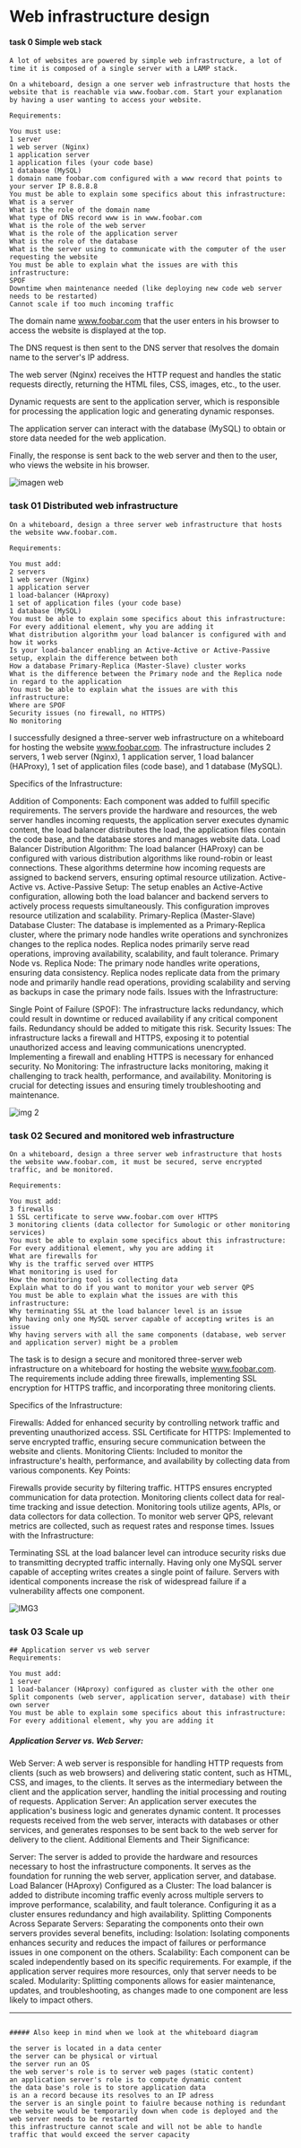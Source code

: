 # Web infrastructure design



#### task 0   Simple web stack

```
A lot of websites are powered by simple web infrastructure, a lot of time it is composed of a single server with a LAMP stack.

On a whiteboard, design a one server web infrastructure that hosts the website that is reachable via www.foobar.com. Start your explanation by having a user wanting to access your website.

Requirements:

You must use:
1 server
1 web server (Nginx)
1 application server
1 application files (your code base)
1 database (MySQL)
1 domain name foobar.com configured with a www record that points to your server IP 8.8.8.8
You must be able to explain some specifics about this infrastructure:
What is a server
What is the role of the domain name
What type of DNS record www is in www.foobar.com
What is the role of the web server
What is the role of the application server
What is the role of the database
What is the server using to communicate with the computer of the user requesting the website
You must be able to explain what the issues are with this infrastructure:
SPOF
Downtime when maintenance needed (like deploying new code web server needs to be restarted)
Cannot scale if too much incoming traffic
```

The domain name www.foobar.com that the user enters in his browser to access the website is displayed at the top.

The DNS request is then sent to the DNS server that resolves the domain name to the server's IP address.

The web server (Nginx) receives the HTTP request and handles the static requests directly, returning the HTML files, CSS, images, etc., to the user.

Dynamic requests are sent to the application server, which is responsible for processing the application logic and generating dynamic responses.

The application server can interact with the database (MySQL) to obtain or store data needed for the web application.

Finally, the response is sent back to the web server and then to the user, who views the website in his browser.

![imagen web](https://github.com/binbashz/holbertonschool-system_engineering-devops/assets/124454895/9360137f-b512-44eb-9915-161b91f6ddf0)




### task 01  Distributed web infrastructure

```
On a whiteboard, design a three server web infrastructure that hosts the website www.foobar.com.

Requirements:

You must add:
2 servers
1 web server (Nginx)
1 application server
1 load-balancer (HAproxy)
1 set of application files (your code base)
1 database (MySQL)
You must be able to explain some specifics about this infrastructure:
For every additional element, why you are adding it
What distribution algorithm your load balancer is configured with and how it works
Is your load-balancer enabling an Active-Active or Active-Passive setup, explain the difference between both
How a database Primary-Replica (Master-Slave) cluster works
What is the difference between the Primary node and the Replica node in regard to the application
You must be able to explain what the issues are with this infrastructure:
Where are SPOF
Security issues (no firewall, no HTTPS)
No monitoring
```

I successfully designed a three-server web infrastructure on a whiteboard for hosting the website www.foobar.com. The infrastructure includes 2 servers, 1 web server (Nginx), 1 application server, 1 load balancer (HAProxy), 1 set of application files (code base), and 1 database (MySQL).

Specifics of the Infrastructure:

Addition of Components: Each component was added to fulfill specific requirements. The servers provide the hardware and resources, the web server handles incoming requests, the application server executes dynamic content, the load balancer distributes the load, the application files contain the code base, and the database stores and manages website data.
Load Balancer Distribution Algorithm: The load balancer (HAProxy) can be configured with various distribution algorithms like round-robin or least connections. These algorithms determine how incoming requests are assigned to backend servers, ensuring optimal resource utilization.
Active-Active vs. Active-Passive Setup: The setup enables an Active-Active configuration, allowing both the load balancer and backend servers to actively process requests simultaneously. This configuration improves resource utilization and scalability.
Primary-Replica (Master-Slave) Database Cluster: The database is implemented as a Primary-Replica cluster, where the primary node handles write operations and synchronizes changes to the replica nodes. Replica nodes primarily serve read operations, improving availability, scalability, and fault tolerance.
Primary Node vs. Replica Node: The primary node handles write operations, ensuring data consistency. Replica nodes replicate data from the primary node and primarily handle read operations, providing scalability and serving as backups in case the primary node fails.
Issues with the Infrastructure:

Single Point of Failure (SPOF): The infrastructure lacks redundancy, which could result in downtime or reduced availability if any critical component fails. Redundancy should be added to mitigate this risk.
Security Issues: The infrastructure lacks a firewall and HTTPS, exposing it to potential unauthorized access and leaving communications unencrypted. Implementing a firewall and enabling HTTPS is necessary for enhanced security.
No Monitoring: The infrastructure lacks monitoring, making it challenging to track health, performance, and availability. Monitoring is crucial for detecting issues and ensuring timely troubleshooting and maintenance.

![img 2](https://github.com/binbashz/holbertonschool-system_engineering-devops/assets/124454895/d1b81be8-3b8e-4dc8-964b-4f91bf84b5bc)




### task 02   Secured and monitored web infrastructure

```
On a whiteboard, design a three server web infrastructure that hosts the website www.foobar.com, it must be secured, serve encrypted traffic, and be monitored.

Requirements:

You must add:
3 firewalls
1 SSL certificate to serve www.foobar.com over HTTPS
3 monitoring clients (data collector for Sumologic or other monitoring services)
You must be able to explain some specifics about this infrastructure:
For every additional element, why you are adding it
What are firewalls for
Why is the traffic served over HTTPS
What monitoring is used for
How the monitoring tool is collecting data
Explain what to do if you want to monitor your web server QPS
You must be able to explain what the issues are with this infrastructure:
Why terminating SSL at the load balancer level is an issue
Why having only one MySQL server capable of accepting writes is an issue
Why having servers with all the same components (database, web server and application server) might be a problem
```

The task is to design a secure and monitored three-server web infrastructure on a whiteboard for hosting the website www.foobar.com. The requirements include adding three firewalls, implementing SSL encryption for HTTPS traffic, and incorporating three monitoring clients.

Specifics of the Infrastructure:

Firewalls: Added for enhanced security by controlling network traffic and preventing unauthorized access.
SSL Certificate for HTTPS: Implemented to serve encrypted traffic, ensuring secure communication between the website and clients.
Monitoring Clients: Included to monitor the infrastructure's health, performance, and availability by collecting data from various components.
Key Points:

Firewalls provide security by filtering traffic.
HTTPS ensures encrypted communication for data protection.
Monitoring clients collect data for real-time tracking and issue detection.
Monitoring tools utilize agents, APIs, or data collectors for data collection.
To monitor web server QPS, relevant metrics are collected, such as request rates and response times.
Issues with the Infrastructure:

Terminating SSL at the load balancer level can introduce security risks due to transmitting decrypted traffic internally.
Having only one MySQL server capable of accepting writes creates a single point of failure.
Servers with identical components increase the risk of widespread failure if a vulnerability affects one component.


![IMG3](https://github.com/binbashz/holbertonschool-system_engineering-devops/assets/124454895/de2a0f8b-3733-4c1c-a0e9-b2d8119c6155)


### task 03 Scale up
```
## Application server vs web server
Requirements:

You must add:
1 server
1 load-balancer (HAproxy) configured as cluster with the other one
Split components (web server, application server, database) with their own server
You must be able to explain some specifics about this infrastructure:
For every additional element, why you are adding it
```


##### Application Server vs. Web Server:

Web Server: A web server is responsible for handling HTTP requests from clients (such as web browsers) and delivering static content, such as HTML, CSS, and images, to the clients. It serves as the intermediary between the client and the application server, handling the initial processing and routing of requests.
Application Server: An application server executes the application's business logic and generates dynamic content. It processes requests received from the web server, interacts with databases or other services, and generates responses to be sent back to the web server for delivery to the client.
Additional Elements and Their Significance:

Server: The server is added to provide the hardware and resources necessary to host the infrastructure components. It serves as the foundation for running the web server, application server, and database.
Load Balancer (HAproxy) Configured as a Cluster: The load balancer is added to distribute incoming traffic evenly across multiple servers to improve performance, scalability, and fault tolerance. Configuring it as a cluster ensures redundancy and high availability.
Splitting Components Across Separate Servers: Separating the components onto their own servers provides several benefits, including:
Isolation: Isolating components enhances security and reduces the impact of failures or performance issues in one component on the others.
Scalability: Each component can be scaled independently based on its specific requirements. For example, if the application server requires more resources, only that server needs to be scaled.
Modularity: Splitting components allows for easier maintenance, updates, and troubleshooting, as changes made to one component are less likely to impact others.

---------------------------------------------------------------------------------------------------------------------------------------


```

##### Also keep in mind when we look at the whiteboard diagram

the server is located in a data center
the server can be physical or virtual
the server run an OS
the web server's role is to server web pages (static content)
an application server's role is to compute dynamic content
the data base's role is to store application data
is an a record because its resolves to an IP adress
the server is an single point to faiulre because nothing is redundant
the website would be temporarily down when code is deployed and the web server needs to be restarted
this infrastructure cannot scale and will not be able to handle traffic that would exceed the server capacity
```
